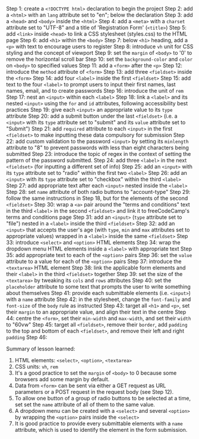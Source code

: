 Step 1: create a `<!DOCTYPE html>` declaration to begin the project
Step 2: add a `<html>` with an `lang` attribute set to "en"; below the
        declaration
Step 3: add a `<head>` and `<body>` inside the `<html>`
Step 4: add a `<meta>` with a `charset` attribute set to "UTF-8" and a title of
        'Registration Form' (`<title>`)
Step 5: add `<link>` inside `<head>` to link a CSS stylesheet (styles.css) to
        the HTML page
Step 6: add `<h1>` within the `<body>`
Step 7: below `<h1>` heading, add a `<p>` with text to encourage users to
        register
Step 8: introduce `vh` unit for CSS styling and the concept of viewport
Step 9: set the `margin` of `<body>` to '0' to remove the horizontal scroll bar
Step 10: set the `background-color` and `color` on `<body>` to specified values
Step 11: add a `<form>` after the `<p>`
Step 12: introduce the `method` attribute of `<form>`
Step 13: add three `<fieldset>` inside the `<form>`
Step 14: add four `<label>` inside the first `<fieldset>`
Step 15: add text to the four `<label>` to prompt users to input their first
         names, last names, email, and to create passwords
Step 16: introduce the unit of `rem`
Step 17: nest an `<input>` within each `<label>`
Step 18: link a `<label>` and its nested `<input>` using the `for` and `id`
         attributes, following accessibility best practices
Step 19: give each `<input>` an appropriate value to its `type` attribute
Step 20: add a submit button under the last `<fieldset>` (i.e. a `<input>`
         with its `type` attribute set to "submit" and its `value` attribute
         set to "Submit")
Step 21: add `required` attribute to each `<input>` in the first `<fieldset>`
         to make inputting these data compulsory for submission
Step 22: add custom validation to the password `<input>` by setting its
         `minlength` attribute to "8" to prevent passwords with less than eight
         characters being submitted
Step 23: introduce the topic of regex in the context of setting the pattern of
         the password submitted.
Step 24: add three `<label>` in the next `<fieldset>` (for inputting a different
         set of info)
Step 25: add an `<input>` with its `type` attribute set to "radio" within the
         first two `<label>`
Step 26: add an `<input>` with its `type` attribute set to "checkbox" within the
         third `<label>`
Step 27: add appropriate text after each `<input>` nested inside the `<label>`
Step 28: set `name` attribute of both radio buttons to "account-type"
Step 29: follow the same instructions in Step 18, but for the elements of the
         second `<fieldset>`
Step 30: wrap a `<a>` pair around the "terms and conditions" text in the third
         `<label>` in the second `<fieldset>` and link it to freeCodeCamp's
         terms and conditions page
Step 31: add an `<input>` (`type` attribute set to "file") nested in a `<label>`
         inside the third `<fieldset>`
Step 32: add an `<input>` that accepts the user's age (with `type`, `min` and
         `max` attributes set to appropriate values) wrapped in a `<label>`
         inside the same `<fieldset>`
Step 33: introduce `<select>` and `<option>` HTML elements
Step 34: wrap the dropdown menu HTML elements inside a `<label>` with
         appropriate text
Step 35: add appropriate text to each of the `<option>` pairs
Step 36: set the `value` attribute to a value for each of the `<option>` pairs
Step 37: introduce the `<textarea>` HTML element
Step 38: link the applicable form elements and their `<label>` in the third
         `<fieldset>` together
Step 39: set the size of the `<textarea>` by tweaking its `cols` and `rows`
         attributes
Step 40: set the `placeholder` attribute to some text that prompts the user to
         write something about themselves
Step 41: provide each submittable elements (i.e. `<input>`) with a `name`
         attribute
Step 42: in the stylesheet, change the `font-family` and `font-size` of the
         `body` rule as instructed
Step 43: target all `<h1>` and `<p>`, set their `margin` to an appropriate
         value, and align their text in the centre
Step 44: centre the `<form>`, set their `min-width` and `max-width`, and set
         their `width` to "60vw"
Step 45: target all `<fieldset>`, remove their `border`, add `padding` to the
         top and bottom of each `<fieldset>`, and remove their left and right
         `padding`
Step 46:         

Summary of lesson learned:
1. HTML elements: `<select>`, `<option>`, `<textarea>`
2. CSS units: `vh`, `rem`
3. It's a good practice to set the `margin` of `<body>` to 0 because some
   browsers add some margin by default.
4. Data from `<form>` can be sent via either a GET request as URL parameters
   or a POST request in the request body (see Step 12).
5. To allow one button of a group of radio buttons to be selected at a time, set
   set the `name` attribute of all of them to the same value.
6. A dropdown menu can be created with a `<select>` and several `<option>` by
   wrapping the `<option>` pairs inside the `<select>`
7. It is good practice to provide every submittable elements with a `name`
   attribute, which is used to identify the element in the form submission.